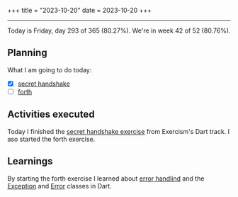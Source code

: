 +++
title = "2023-10-20"
date = 2023-10-20
+++

---

Today is Friday, day 293 of 365 (80.27%). We're in week 42 of 52 (80.76%). 

## Planning

What I am going to do today: 

- [x] [secret handshake](https://exercism.org/tracks/dart/exercises/secret-handshake)
- [ ] [forth](https://exercism.org/tracks/dart/exercises/forth)

## Activities executed

Today I finished the [secret handshake exercise](https://github.com/LuCCoelho/Exercism-Solutions/tree/main/dart/secret-handshake) from Exercism's Dart track. I aso started the forth exercise.

## Learnings

By starting the forth exercise I learned about [error handlind](https://dart.dev/language/error-handling) and the [Exception](https://api.dart.dev/stable/3.1.4/dart-core/Exception-class.html) and [Error](https://api.dart.dev/stable/3.1.4/dart-core/Error-class.html) classes in Dart.
